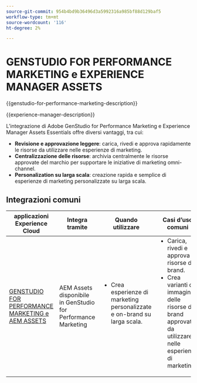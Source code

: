 ```yaml
---
source-git-commit: 954b4bd9b36496d3a5992316a985bf88d129baf5
workflow-type: tm+mt
source-wordcount: '116'
ht-degree: 2%

---
```



# GENSTUDIO FOR PERFORMANCE MARKETING e EXPERIENCE MANAGER ASSETS

{{genstudio-for-performance-marketing-description}}

{{experience-manager-description}}

L’integrazione di Adobe GenStudio for Performance Marketing e Experience Manager Assets Essentials offre diversi vantaggi, tra cui:

+ **Revisione e approvazione leggere**: carica, rivedi e approva rapidamente le risorse da utilizzare nelle esperienze di marketing.
+ **Centralizzazione delle risorse**: archivia centralmente le risorse approvate del marchio per supportare le iniziative di marketing omni-channel.
+ **Personalization su larga scala**: creazione rapida e semplice di esperienze di marketing personalizzate su larga scala.

## Integrazioni comuni

<table>
    <thead>
        <tr>
            <th>applicazioni Experience Cloud</th>
            <th>Integra tramite</th>
            <th>Quando utilizzare</th>
            <th>Casi d’uso comuni</th>
        </tr>
    </thead>
    <tbody>
        <tr>
            <td><a href="../../integrations/tutorials/aem-genstudio-for-performance-marketing/overview.md" target="_blank" rel="noreferrer">GENSTUDIO FOR PERFORMANCE MARKETING e AEM ASSETS</a></td>
            <td>AEM Assets disponibile in GenStudio for Performance Marketing</td>
            <td>
                <ul style="margin-top: 0;">
                    <li>Crea esperienze di marketing personalizzate e on-brand su larga scala.</li>
                </ul>
            </td>
            <td>
                <ul style="margin-top: 0;">
                    <li>Carica, rivedi e approva le risorse del brand.</li>
                    <li>Crea varianti di immagini delle risorse del brand approvate da utilizzare nelle esperienze di marketing.</li>
                </ul>
            </td>
        </tr>        
    </tbody>          
</table>
